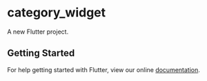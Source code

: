 # category_widget

A new Flutter project.

## Getting Started

For help getting started with Flutter, view our online
[documentation](https://flutter.io/).
